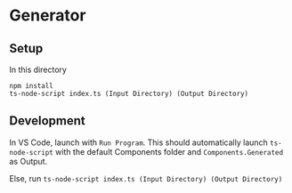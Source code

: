 # Generator

## Setup

In this directory

```
npm install
ts-node-script index.ts (Input Directory) (Output Directory)
```

## Development

In VS Code, launch with `Run Program`. This should automatically launch `ts-node-script` with the default Components folder and `Components.Generated` as Output.

Else, run `ts-node-script index.ts (Input Directory) (Output Directory)`



